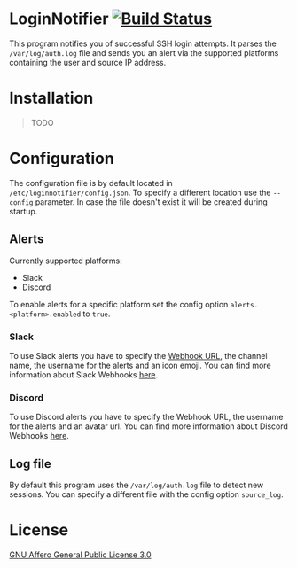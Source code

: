 # LoginNotifier [![Build Status](https://travis-ci.org/DerEnderKeks/LoginNotifier.svg?branch=master)](https://travis-ci.org/DerEnderKeks/LoginNotifier)

This program notifies you of successful SSH login attempts. It parses the `/var/log/auth.log` file and sends you an alert via the supported platforms containing the user and source IP address.

# Installation

> TODO

# Configuration

The configuration file is by default located in `/etc/loginnotifier/config.json`. To specify a different location use the `--config` parameter.
In case the file doesn't exist it will be created during startup.

## Alerts

Currently supported platforms:
- Slack
- Discord

To enable alerts for a specific platform set the config option `alerts.<platform>.enabled` to `true`.

### Slack

To use Slack alerts you have to specify the [Webhook URL](https://my.slack.com/services/new/incoming-webhook/), the channel name, the username for the alerts and an icon emoji. You can find more information about Slack Webhooks [here](https://api.slack.com/incoming-webhooks).

### Discord

To use Discord alerts you have to specify the Webhook URL, the username for the alerts and an avatar url. You can find more information about Discord Webhooks [here](https://support.discordapp.com/hc/en-us/articles/228383668-Intro-to-Webhooks).

## Log file

By default this program uses the `/var/log/auth.log` file to detect new sessions. You can specify a different file with the config option `source_log`.

# License

[GNU Affero General Public License 3.0](https://www.gnu.org/licenses/agpl-3.0.en.html)
